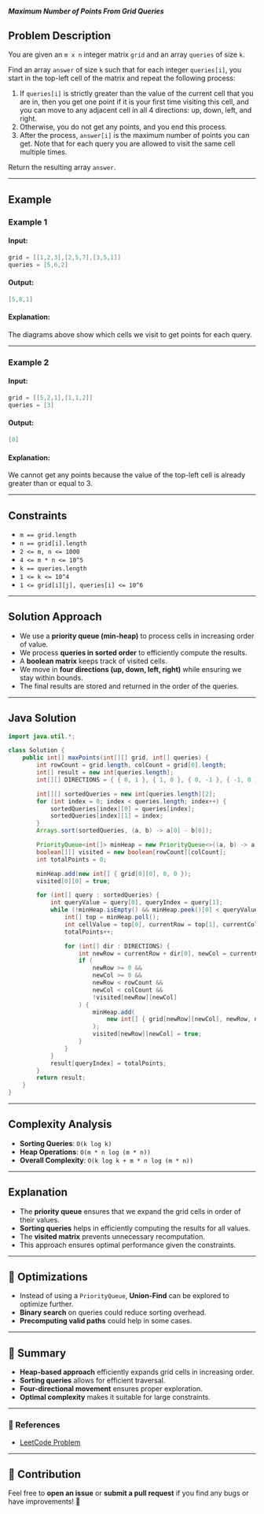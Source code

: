##### Maximum Number of Points From Grid Queries

## Problem Description
You are given an `m x n` integer matrix `grid` and an array `queries` of size `k`.

Find an array `answer` of size `k` such that for each integer `queries[i]`, you start in the top-left cell of the matrix and repeat the following process:

1. If `queries[i]` is strictly greater than the value of the current cell that you are in, then you get one point if it is your first time visiting this cell, and you can move to any adjacent cell in all 4 directions: up, down, left, and right.
2. Otherwise, you do not get any points, and you end this process.
3. After the process, `answer[i]` is the maximum number of points you can get. Note that for each query you are allowed to visit the same cell multiple times.

Return the resulting array `answer`.

---

## Example

### Example 1
#### Input:
```java
grid = [[1,2,3],[2,5,7],[3,5,1]]
queries = [5,6,2]
```
#### Output:
```java
[5,8,1]
```
#### Explanation:
The diagrams above show which cells we visit to get points for each query.

---

### Example 2
#### Input:
```java
grid = [[5,2,1],[1,1,2]]
queries = [3]
```
#### Output:
```java
[0]
```
#### Explanation:
We cannot get any points because the value of the top-left cell is already greater than or equal to 3.

---

## Constraints
- `m == grid.length`
- `n == grid[i].length`
- `2 <= m, n <= 1000`
- `4 <= m * n <= 10^5`
- `k == queries.length`
- `1 <= k <= 10^4`
- `1 <= grid[i][j], queries[i] <= 10^6`

---

## Solution Approach
- We use a **priority queue (min-heap)** to process cells in increasing order of value.
- We process **queries in sorted order** to efficiently compute the results.
- A **boolean matrix** keeps track of visited cells.
- We move in **four directions (up, down, left, right)** while ensuring we stay within bounds.
- The final results are stored and returned in the order of the queries.

---

## Java Solution

```java
import java.util.*;

class Solution {
    public int[] maxPoints(int[][] grid, int[] queries) {
        int rowCount = grid.length, colCount = grid[0].length;
        int[] result = new int[queries.length];
        int[][] DIRECTIONS = { { 0, 1 }, { 1, 0 }, { 0, -1 }, { -1, 0 } };

        int[][] sortedQueries = new int[queries.length][2];
        for (int index = 0; index < queries.length; index++) {
            sortedQueries[index][0] = queries[index];
            sortedQueries[index][1] = index;
        }
        Arrays.sort(sortedQueries, (a, b) -> a[0] - b[0]);

        PriorityQueue<int[]> minHeap = new PriorityQueue<>((a, b) -> a[0] - b[0]);
        boolean[][] visited = new boolean[rowCount][colCount];
        int totalPoints = 0;

        minHeap.add(new int[] { grid[0][0], 0, 0 });
        visited[0][0] = true;

        for (int[] query : sortedQueries) {
            int queryValue = query[0], queryIndex = query[1];
            while (!minHeap.isEmpty() && minHeap.peek()[0] < queryValue) {
                int[] top = minHeap.poll();
                int cellValue = top[0], currentRow = top[1], currentCol = top[2];
                totalPoints++;

                for (int[] dir : DIRECTIONS) {
                    int newRow = currentRow + dir[0], newCol = currentCol + dir[1];
                    if (
                        newRow >= 0 &&
                        newCol >= 0 &&
                        newRow < rowCount &&
                        newCol < colCount &&
                        !visited[newRow][newCol]
                    ) {
                        minHeap.add(
                            new int[] { grid[newRow][newCol], newRow, newCol }
                        );
                        visited[newRow][newCol] = true;
                    }
                }
            }
            result[queryIndex] = totalPoints;
        }
        return result;
    }
}
```

---

## Complexity Analysis
- **Sorting Queries**: `O(k log k)`
- **Heap Operations**: `O(m * n log (m * n))`
- **Overall Complexity**: `O(k log k + m * n log (m * n))`

---

## Explanation
- The **priority queue** ensures that we expand the grid cells in order of their values.
- **Sorting queries** helps in efficiently computing the results for all values.
- The **visited matrix** prevents unnecessary recomputation.
- This approach ensures optimal performance given the constraints.

---

## 🚀 Optimizations
- Instead of using a `PriorityQueue`, **Union-Find** can be explored to optimize further.
- **Binary search** on queries could reduce sorting overhead.
- **Precomputing valid paths** could help in some cases.

---

## 🌟 Summary
- **Heap-based approach** efficiently expands grid cells in increasing order.
- **Sorting queries** allows for efficient traversal.
- **Four-directional movement** ensures proper exploration.
- **Optimal complexity** makes it suitable for large constraints.

---

### 🔗 References
- [LeetCode Problem](https://leetcode.com/problems/maximum-number-of-points-from-grid-queries/)

---

## 📌 Contribution
Feel free to **open an issue** or **submit a pull request** if you find any bugs or have improvements! 🚀

